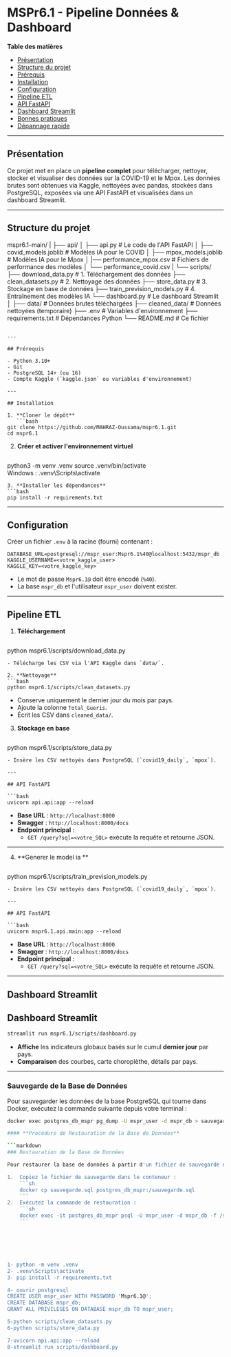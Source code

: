 # MSPr6.1 - Pipeline Données & Dashboard

**Table des matières**

- [Présentation](#présentation)
- [Structure du projet](#structure-du-projet)
- [Prérequis](#prérequis)
- [Installation](#installation)
- [Configuration](#configuration)
- [Pipeline ETL](#pipeline-etl)
- [API FastAPI](#api-fastapi)
- [Dashboard Streamlit](#dashboard-streamlit)
- [Bonnes pratiques](#bonnes-pratiques)
- [Dépannage rapide](#dépannage-rapide)

---

## Présentation

Ce projet met en place un **pipeline complet** pour télécharger, nettoyer, stocker et visualiser des données sur la COVID-19 et le Mpox. Les données brutes sont obtenues via Kaggle, nettoyées avec pandas, stockées dans PostgreSQL, exposées via une API FastAPI et visualisées dans un dashboard Streamlit.

---

## Structure du projet


mspr6.1-main/
|
├── api/
│   ├── api.py                      # Le code de l'API FastAPI
│   ├── covid_models.joblib         # Modèles IA pour le COVID
│   ├── mpox_models.joblib          # Modèles IA pour le Mpox
│   |── performance_mpox.csv        # Fichiers de performance des modèles
│   └── performance_covid.csv 
|
└── scripts/
├── download_data.py            # 1. Téléchargement des données
├── clean_datasets.py           # 2. Nettoyage des données
├── store_data.py               # 3. Stockage en base de données
├── train_prevision_models.py   # 4. Entraînement des modèles IA
└── dashboard.py                # Le dashboard Streamlit
│
├── data/                               # Données brutes téléchargées
├── cleaned_data/                       # Données nettoyées (temporaire)
├── .env                                # Variables d'environnement
├── requirements.txt                    # Dépendances Python
└── README.md                           # Ce fichier
```

---

## Prérequis

- Python 3.10+
- Git
- PostgreSQL 14+ (ou 16)
- Compte Kaggle (`kaggle.json` ou variables d'environnement)

---

## Installation

1. **Cloner le dépôt**
   ```bash
git clone https://github.com/MAHRAZ-Oussama/mspr6.1.git
cd mspr6.1
   ```
2. **Créer et activer l'environnement virtuel**
   ```bash
python3 -m venv .venv
source .venv/bin/activate   
 Windows : .venv\Scripts\activate
   ```
3. **Installer les dépendances**
   ```bash
pip install -r requirements.txt
   ```

---

## Configuration

Créer un fichier `.env` à la racine (fourni) contenant :

```dotenv
DATABASE_URL=postgresql://mspr_user:Mspr6.1%40@localhost:5432/mspr_db
KAGGLE_USERNAME=<votre_kaggle_user>
KAGGLE_KEY=<votre_kaggle_key>
```

- Le mot de passe `Mspr6.1@` doit être encodé (`%40`).
- La base `mspr_db` et l'utilisateur `mspr_user` doivent exister.

---

## Pipeline ETL

1. **Téléchargement**
   ```bash
python mspr6.1/scripts/download_data.py
   ```
   - Télécharge les CSV via l'API Kaggle dans `data/`.

2. **Nettoyage**
   ```bash
python mspr6.1/scripts/clean_datasets.py
   ```
   - Conserve uniquement le dernier jour du mois par pays.
   - Ajoute la colonne `Total_Gueris`.
   - Écrit les CSV dans `cleaned_data/`.

3. **Stockage en base**
   ```bash
python mspr6.1/scripts/store_data.py
   ```
   - Insère les CSV nettoyés dans PostgreSQL (`covid19_daily`, `mpox`).

---

## API FastAPI

```bash
uvicorn api.api:app --reload
```

- **Base URL** : `http://localhost:8000`
- **Swagger** : `http://localhost:8000/docs`
- **Endpoint principal** :
  - `GET /query?sql=<votre_SQL>` exécute la requête et retourne JSON.

---

4. **Generer le model ia **
   ```bash
python mspr6.1/scripts/train_prevision_models.py
   ```
   - Insère les CSV nettoyés dans PostgreSQL (`covid19_daily`, `mpox`).

---

## API FastAPI

```bash
uvicorn mspr6.1.api.main:app --reload
```

- **Base URL** : `http://localhost:8000`
- **Swagger** : `http://localhost:8000/docs`
- **Endpoint principal** :
  - `GET /query?sql=<votre_SQL>` exécute la requête et retourne JSON.

---

## Dashboard Streamlit





## Dashboard Streamlit

```bash
streamlit run mspr6.1/scripts/dashboard.py
```

- **Affiche** les indicateurs globaux basés sur le cumul **dernier jour** par pays.
- **Comparaison** des courbes, carte choroplèthe, détails par pays.

---


### Sauvegarde de la Base de Données

Pour sauvegarder les données de la base PostgreSQL qui tourne dans Docker, exécutez la commande suivante depuis votre terminal :

```sh
docker exec postgres_db_mspr pg_dump -U mspr_user -d mspr_db > sauvegarde.sql

#### **Procédure de Restauration de la Base de Données**

```markdown
### Restauration de la Base de Données

Pour restaurer la base de données à partir d'un fichier de sauvegarde nommé `sauvegarde.sql` :

1.  Copiez le fichier de sauvegarde dans le conteneur :
    ```sh
    docker cp sauvegarde.sql postgres_db_mspr:/sauvegarde.sql
    ```
2.  Exécutez la commande de restauration :
    ```sh
    docker exec -it postgres_db_mspr psql -U mspr_user -d mspr_db -f /sauvegarde.sql
    ```






1- python -m venv .venv
2- .venv\Scripts\activate
3- pip install -r requirements.txt

4- ouvrir postgresql 
CREATE USER mspr_user WITH PASSWORD 'Mspr6.1@';
CREATE DATABASE mspr_db;
GRANT ALL PRIVILEGES ON DATABASE mspr_db TO mspr_user;

5-python scripts/clean_datasets.py
6-python scripts/store_data.py

7-uvicorn api.api:app --reload
8-streamlit run scripts/dashboard.py
